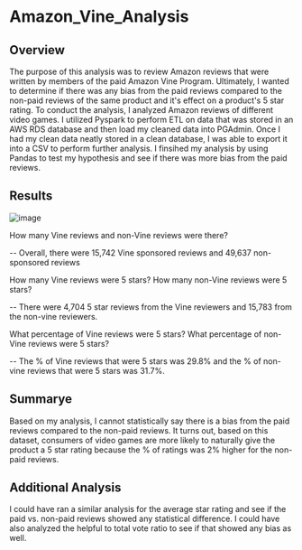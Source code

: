 # Amazon_Vine_Analysis

## Overview
The purpose of this analysis was to review Amazon reviews that were written by members of the paid Amazon Vine Program. Ultimately, I wanted to determine if there was any bias from the paid reviews compared to the non-paid reviews of the same product and it's effect on a product's 5 star rating. To conduct the analysis, I analyzed Amazon reviews of different video games. I utilized Pyspark to perform ETL on data that was stored in an AWS RDS database and then load my cleaned data into PGAdmin. Once I had my clean data neatly stored in a clean database, I was able to export it into a CSV to perform further analysis. I finsihed my analysis by using Pandas to test my hypothesis and see if there was more bias from the paid reviews. 

## Results

![image](https://user-images.githubusercontent.com/84791455/136713055-c4de4d67-68e7-43ec-a7ae-7a78972be952.png)


How many Vine reviews and non-Vine reviews were there?

-- Overall, there were 15,742 Vine sponsored reviews and 49,637 non-sponsored reviews

How many Vine reviews were 5 stars? How many non-Vine reviews were 5 stars?

-- There were 4,704 5 star reviews from the Vine reviewers and 15,783 from the non-vine reviewers.

What percentage of Vine reviews were 5 stars? What percentage of non-Vine reviews were 5 stars?

-- The % of Vine reviews that were 5 stars was 29.8% and the % of non-vine reviews that were 5 stars was 31.7%.

## Summarye
Based on my analysis, I cannot statistically say there is a bias from the paid reviews compared to the non-paid reviews. It turns out, based on this dataset, consumers of video games are more likely to naturally give the product a 5 star rating because the % of ratings was 2% higher for the non-paid reviews.

## Additional Analysis
I could have ran a similar analysis for the average star rating and see if the paid vs. non-paid reviews showed any statistical difference. I could have also analyzed the helpful to total vote ratio to see if that showed any bias as well. 
